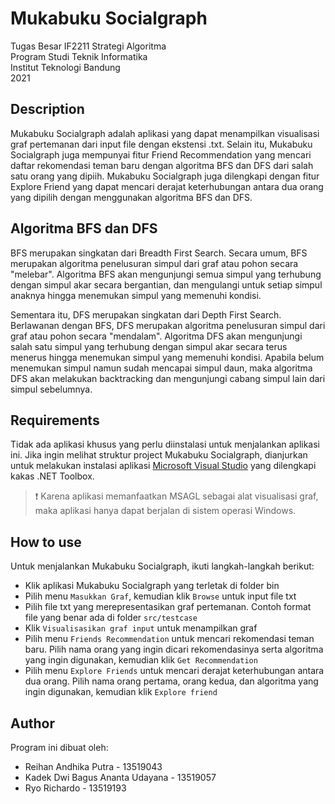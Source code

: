 # Mukabuku Socialgraph
Tugas Besar IF2211 Strategi Algoritma<br>
Program Studi Teknik Informatika<br>
Institut Teknologi Bandung<br>
2021

## Description
Mukabuku Socialgraph adalah aplikasi yang dapat menampilkan visualisasi graf pertemanan dari input file dengan ekstensi .txt. Selain itu, Mukabuku Socialgraph juga mempunyai fitur Friend Recommendation yang mencari daftar rekomendasi teman baru dengan algoritma BFS dan DFS dari salah satu orang yang dipiih. Mukabuku Socialgraph juga dilengkapi dengan fitur Explore Friend yang dapat mencari derajat keterhubungan antara dua orang yang dipilih dengan menggunakan algoritma BFS dan DFS. 

## Algoritma BFS dan DFS
BFS merupakan singkatan dari Breadth First Search. Secara umum, BFS merupakan algoritma penelusuran simpul dari graf atau pohon secara "melebar". Algoritma BFS akan mengunjungi semua simpul yang terhubung dengan simpul akar secara bergantian, dan mengulangi untuk setiap simpul anaknya hingga menemukan simpul yang memenuhi kondisi.

Sementara itu, DFS merupakan singkatan dari Depth First Search. Berlawanan dengan BFS, DFS merupakan algoritma penelusuran simpul dari graf atau pohon secara "mendalam". Algoritma DFS akan mengunjungi salah satu simpul yang terhubung dengan simpul akar secara terus menerus hingga menemukan simpul yang memenuhi kondisi. Apabila belum menemukan simpul namun sudah mencapai simpul daun, maka algoritma DFS akan melakukan backtracking dan mengunjungi cabang simpul lain dari simpul sebelumnya.

## Requirements
Tidak ada aplikasi khusus yang perlu diinstalasi untuk menjalankan aplikasi ini. Jika ingin melihat struktur project Mukabuku Socialgraph, dianjurkan untuk melakukan instalasi aplikasi [Microsoft Visual Studio](https://visualstudio.microsoft.com/vs/) yang dilengkapi kakas .NET Toolbox. 
> :exclamation: Karena aplikasi memanfaatkan MSAGL sebagai alat visualisasi graf, maka aplikasi hanya dapat berjalan di sistem operasi Windows.

## How to use
Untuk menjalankan Mukabuku Socialgraph, ikuti langkah-langkah berikut:
* Klik aplikasi Mukabuku Socialgraph yang terletak di folder bin
* Pilih menu `Masukkan Graf`, kemudian klik `Browse` untuk input file txt
* Pilih file txt yang merepresentasikan graf pertemanan. Contoh format file yang benar ada di folder `src/testcase`
* Klik `Visualisasikan graf input` untuk menampilkan graf
* Pilih menu `Friends Recommendation` untuk mencari rekomendasi teman baru. Pilih nama orang yang ingin dicari rekomendasinya serta algoritma yang ingin digunakan, kemudian klik `Get Recommendation`
* Pilih menu `Explore Friends` untuk mencari derajat keterhubungan antara dua orang. Pilih nama orang pertama, orang kedua, dan algoritma yang ingin digunakan, kemudian klik `Explore friend`

## Author
Program ini dibuat oleh:
* Reihan Andhika Putra - 13519043
* Kadek Dwi Bagus Ananta Udayana - 13519057
* Ryo Richardo - 13519193